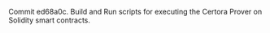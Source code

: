 Commit ed68a0c.                    Build and Run scripts for executing the Certora Prover on Solidity smart contracts.